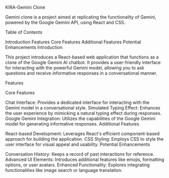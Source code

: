 KIRA-Gemini Clone 

Gemini clone is a project aimed at replicating the functionality of Gemini, powered by the Google Gemini API, using React and CSS.

Table of Contents

Introduction
Features
Core Features
Additional Features
Potential Enhancements
Introduction

This project introduces a React-based web application that functions as a clone of the Google Gemini AI chatbot. It provides a user-friendly interface for interacting with the powerful Gemini model, allowing you to ask questions and receive informative responses in a conversational manner.

Features

Core Features

Chat Interface: Provides a dedicated interface for interacting with the Gemini model in a conversational style.
Simulated Typing Effect: Enhances the user experience by mimicking a natural typing effect during responses.
Google Gemini Integration: Utilizes the capabilities of the Google Gemini model for generating informative responses.
Additional Features

React-based Development: Leverages React's efficient component-based approach for building the application.
CSS Styling: Employs CSS to style the user interface for visual appeal and usability.
Potential Enhancements

Conversation History: Keeps a record of past interactions for reference.
Advanced UI Elements: Introduces additional features like emojis, formatting options, or user avatars.
Enhanced Functionality: Explores integrating functionalities like image search or language translation.
